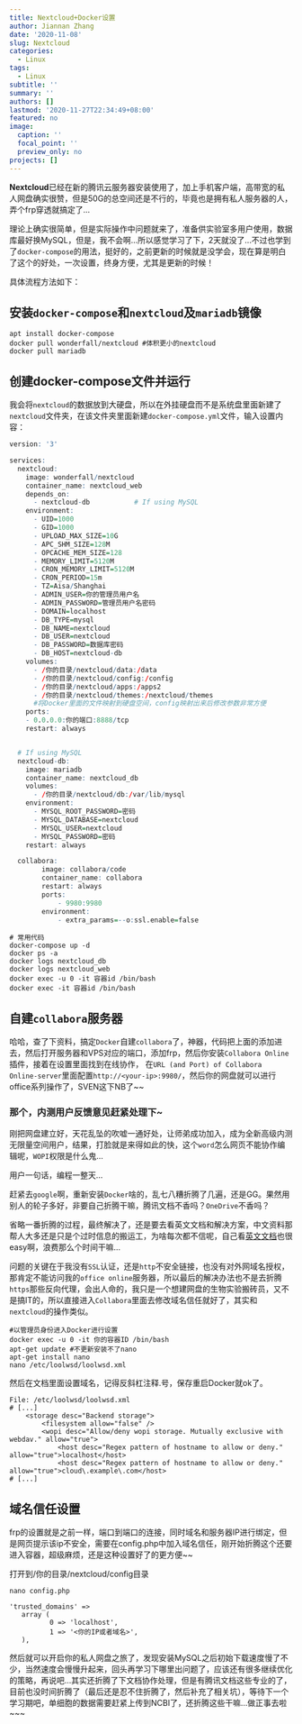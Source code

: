 ```yaml
---
title: Nextcloud+Docker设置
author: Jiannan Zhang
date: '2020-11-08'
slug: Nextcloud
categories:
  - Linux
tags:
  - Linux
subtitle: ''
summary: ''
authors: []
lastmod: '2020-11-27T22:34:49+08:00'
featured: no
image:
  caption: ''
  focal_point: ''
  preview_only: no
projects: []
---
```


**Nextcloud**已经在新的腾讯云服务器安装使用了，加上手机客户端，高带宽的私人网盘确实很赞，但是50G的总空间还是不行的，毕竟也是拥有私人服务器的人，弄个frp穿透就搞定了...

理论上确实很简单，但是实际操作中问题就来了，准备供实验室多用户使用，数据库最好换MySQL，但是，我不会啊...所以感觉学习了下，2天就没了...不过也学到了`docker-compose`的用法，挺好的，之前更新的时候就是没学会，现在算是明白了这个的好处，一次设置，终身方便，尤其是更新的时候！

具体流程方法如下：

## 安装`docker-compose`和`nextcloud`及`mariadb`镜像

``` SHELL
apt install docker-compose
docker pull wonderfall/nextcloud #体积更小的nextcloud
docker pull mariadb
```

## 创建docker-compose文件并运行

我会将`nextcloud`的数据放到大硬盘，所以在外挂硬盘而不是系统盘里面新建了`nextcloud`文件夹，在该文件夹里面新建`docker-compose.yml`文件，输入设置内容：

``` R
version: '3'

services:
  nextcloud:
    image: wonderfall/nextcloud
    container_name: nextcloud_web
    depends_on:
      - nextcloud-db           # If using MySQL
    environment:
      - UID=1000
      - GID=1000
      - UPLOAD_MAX_SIZE=10G
      - APC_SHM_SIZE=128M
      - OPCACHE_MEM_SIZE=128
      - MEMORY_LIMIT=5120M
      - CRON_MEMORY_LIMIT=5120M
      - CRON_PERIOD=15m
      - TZ=Aisa/Shanghai
      - ADMIN_USER=你的管理员用户名
      - ADMIN_PASSWORD=管理员用户名密码
      - DOMAIN=localhost
      - DB_TYPE=mysql
      - DB_NAME=nextcloud
      - DB_USER=nextcloud
      - DB_PASSWORD=数据库密码
      - DB_HOST=nextcloud-db
    volumes:
      - /你的目录/nextcloud/data:/data
      - /你的目录/nextcloud/config:/config
      - /你的目录/nextcloud/apps:/apps2
      - /你的目录/nextcloud/themes:/nextcloud/themes 
      #将Docker里面的文件映射到硬盘空间，config映射出来后修改参数非常方便
    ports:
    - 0.0.0.0:你的端口:8888/tcp
    restart: always


  # If using MySQL
  nextcloud-db:
    image: mariadb
    container_name: nextcloud_db
    volumes:
      - /你的目录/nextcloud/db:/var/lib/mysql
    environment:
      - MYSQL_ROOT_PASSWORD=密码
      - MYSQL_DATABASE=nextcloud
      - MYSQL_USER=nextcloud
      - MYSQL_PASSWORD=密码
    restart: always

  collabora:
        image: collabora/code
        container_name: collabora
        restart: always
        ports:
            - 9980:9980
        environment:
            - extra_params=--o:ssl.enable=false
```

``` SHELL
# 常用代码
docker-compose up -d
docker ps -a
docker logs nextcloud_db
docker logs nextcloud_web
docker exec -u 0 -it 容器id /bin/bash
docker exec -it 容器id /bin/bash
```

## 自建`collabora`服务器

哈哈，查了下资料，搞定`Docker`自建`collabora`了，神器，代码把上面的添加进去，然后打开服务器和VPS对应的端口，添加frp，然后你安装`Collabora Online`插件，接着在设置里面找到在线协作， 在`URL (and Port) of Collabora Online-server`里面配置`http://<your-ip>:9980/`，然后你的网盘就可以进行office系列操作了，SVEN这下NB了~~

### 那个，内测用户反馈意见赶紧处理下~

刚把网盘建立好，天花乱坠的吹嘘一通好处，让师弟成功加入，成为全新高级内测无限量空间用户，结果，打脸就是来得如此的快，这个`word`怎么网页不能协作编辑呢，`WOPI`权限是什么鬼...

用户一句话，编程一整天...

赶紧去`google`啊，重新安装`Docker`啥的，乱七八糟折腾了几遍，还是GG。果然用别人的轮子多好，非要自己折腾干嘛，腾讯文档不香吗？`OneDrive`不香吗？

省略一番折腾的过程，最终解决了，还是要去看英文文档和解决方案，中文资料那帮人大多还是只是个过时信息的搬运工，为啥每次都不信呢，自己看[英文文档](https://fribeiro.org/post/2018-12-19-collabora-nextcloud-15/)也很easy啊，浪费那么个时间干嘛...

问题的关键在于我没有`SSL`认证，还是`http`不安全链接，也没有对外网域名授权，那肯定不能访问我的`office online`服务器，所以最后的解决办法也不是去折腾`https`那些反向代理，会出人命的，我只是一个想建网盘的生物实验搬砖员，又不是搞IT的，所以直接进入`Collabora`里面去修改域名信任就好了，其实和`nextcloud`的操作类似。

``` SHELL
#以管理员身份进入Docker进行设置
docker exec -u 0 -it 你的容器ID /bin/bash
apt-get update #不更新安装不了nano
apt-get install nano
nano /etc/loolwsd/loolwsd.xml
```

然后在文档里面设置域名，记得反斜杠注释.号，保存重启Docker就ok了。

``` SHELL
File: /etc/loolwsd/loolwsd.xml
# [...]
    <storage desc="Backend storage">
        <filesystem allow="false" />
        <wopi desc="Allow/deny wopi storage. Mutually exclusive with webdav." allow="true">
            <host desc="Regex pattern of hostname to allow or deny." allow="true">localhost</host>
            <host desc="Regex pattern of hostname to allow or deny." allow="true">cloud\.example\.com</host>
# [...]
```

## 域名信任设置

frp的设置就是之前一样，端口到端口的连接，同时域名和服务器IP进行绑定，但是网页提示该ip不安全，需要在config.php中加入域名信任，刚开始折腾这个还要进入容器，超级麻烦，还是这种设置好了的更方便~~

打开到/你的目录/nextcloud/config目录

``` SHELL
nano config.php

'trusted_domains' =>
   array (
          0 => 'localhost',
          1 => '<你的IP或者域名>',
   ),
```

然后就可以开启你的私人网盘之旅了，发现安装MySQL之后初始下载速度慢了不少，当然速度会慢慢升起来，回头再学习下哪里出问题了，应该还有很多继续优化的策略，再说吧...其实还折腾了下文档协作处理，但是有腾讯文档这些专业的了，目前也没时间折腾了（最后还是忍不住折腾了，然后补充了相关坑），等待下一个学习期吧，单细胞的数据需要赶紧上传到NCBI了，还折腾这些干嘛...做正事去啦~~~
